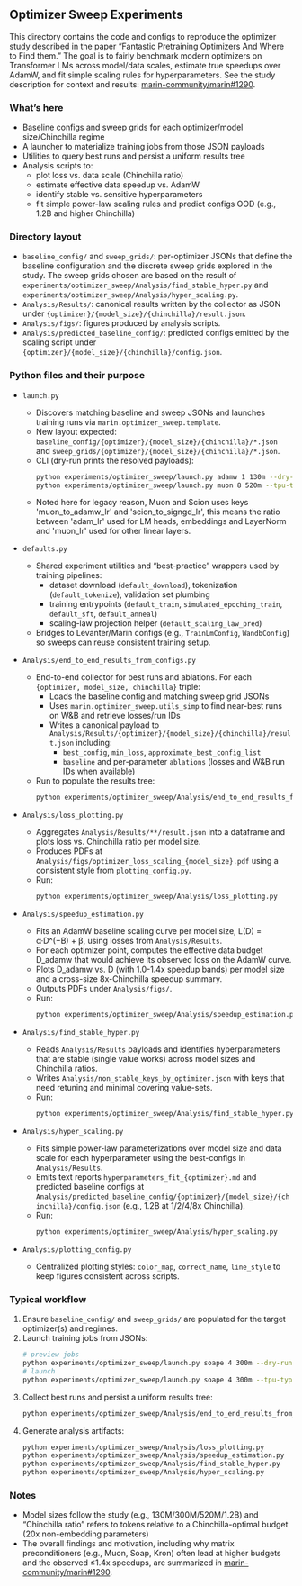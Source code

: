 ## Optimizer Sweep Experiments

This directory contains the code and configs to reproduce the optimizer study described in the paper “Fantastic Pretraining Optimizers And Where to Find them.” The goal is to fairly benchmark modern optimizers on Transformer LMs across model/data scales, estimate true speedups over AdamW, and fit simple scaling rules for hyperparameters. See the study description for context and results: [marin-community/marin#1290](https://github.com/marin-community/marin/issues/1290).

### What’s here

- Baseline configs and sweep grids for each optimizer/model size/Chinchilla regime
- A launcher to materialize training jobs from those JSON payloads
- Utilities to query best runs and persist a uniform results tree
- Analysis scripts to:
  - plot loss vs. data scale (Chinchilla ratio)
  - estimate effective data speedup vs. AdamW
  - identify stable vs. sensitive hyperparameters
  - fit simple power-law scaling rules and predict configs OOD (e.g., 1.2B and higher Chinchilla)

### Directory layout

- `baseline_config/` and `sweep_grids/`: per-optimizer JSONs that define the baseline configuration and the discrete sweep grids explored in the study. The sweep grids chosen are based on the result of `experiments/optimizer_sweep/Analysis/find_stable_hyper.py` and  `experiments/optimizer_sweep/Analysis/hyper_scaling.py`.
- `Analysis/Results/`: canonical results written by the collector as JSON under `{optimizer}/{model_size}/{chinchilla}/result.json`.
- `Analysis/figs/`: figures produced by analysis scripts.
- `Analysis/predicted_baseline_config/`: predicted configs emitted by the scaling script under `{optimizer}/{model_size}/{chinchilla}/config.json`.

### Python files and their purpose

- `launch.py`
  - Discovers matching baseline and sweep JSONs and launches training runs via `marin.optimizer_sweep.template`.
  - New layout expected: `baseline_config/{optimizer}/{model_size}/{chinchilla}/*.json` and `sweep_grids/{optimizer}/{model_size}/{chinchilla}/*.json`.
  - CLI (dry-run prints the resolved payloads):
    ```bash
    python experiments/optimizer_sweep/launch.py adamw 1 130m --dry-run
    python experiments/optimizer_sweep/launch.py muon 8 520m --tpu-type v5litepod-128
    ```
  - Noted here for legacy reason, Muon and Scion uses keys 'muon_to_adamw_lr' and 'scion_to_signgd_lr', this means the ratio between 'adam_lr' used for LM heads, embeddings and LayerNorm and 'muon_lr' used for other linear layers.

- `defaults.py`
  - Shared experiment utilities and “best-practice” wrappers used by training pipelines:
    - dataset download (`default_download`), tokenization (`default_tokenize`), validation set plumbing
    - training entrypoints (`default_train`, `simulated_epoching_train`, `default_sft`, `default_anneal`)
    - scaling-law projection helper (`default_scaling_law_pred`)
  - Bridges to Levanter/Marin configs (e.g., `TrainLmConfig`, `WandbConfig`) so sweeps can reuse consistent training setup.

- `Analysis/end_to_end_results_from_configs.py`
  - End-to-end collector for best runs and ablations. For each `{optimizer, model_size, chinchilla}` triple:
    - Loads the baseline config and matching sweep grid JSONs
    - Uses `marin.optimizer_sweep.utils_simp` to find near-best runs on W&B and retrieve losses/run IDs
    - Writes a canonical payload to `Analysis/Results/{optimizer}/{model_size}/{chinchilla}/result.json` including:
      - `best_config`, `min_loss`, `approximate_best_config_list`
      - `baseline` and per-parameter `ablations` (losses and W&B run IDs when available)
  - Run to populate the results tree:
    ```bash
    python experiments/optimizer_sweep/Analysis/end_to_end_results_from_configs.py
    ```

- `Analysis/loss_plotting.py`
  - Aggregates `Analysis/Results/**/result.json` into a dataframe and plots loss vs. Chinchilla ratio per model size.
  - Produces PDFs at `Analysis/figs/optimizer_loss_scaling_{model_size}.pdf` using a consistent style from `plotting_config.py`.
  - Run:
    ```bash
    python experiments/optimizer_sweep/Analysis/loss_plotting.py
    ```

- `Analysis/speedup_estimation.py`
  - Fits an AdamW baseline scaling curve per model size, L(D) = α·D^(−B) + β, using losses from `Analysis/Results`.
  - For each optimizer point, computes the effective data budget D_adamw that would achieve its observed loss on the AdamW curve.
  - Plots D_adamw vs. D (with 1.0-1.4x speedup bands) per model size and a cross-size 8x-Chinchilla speedup summary.
  - Outputs PDFs under `Analysis/figs/`.
  - Run:
    ```bash
    python experiments/optimizer_sweep/Analysis/speedup_estimation.py
    ```

- `Analysis/find_stable_hyper.py`
  - Reads `Analysis/Results` payloads and identifies hyperparameters that are stable (single value works) across model sizes and Chinchilla ratios.
  - Writes `Analysis/non_stable_keys_by_optimizer.json` with keys that need retuning and minimal covering value-sets.
  - Run:
    ```bash
    python experiments/optimizer_sweep/Analysis/find_stable_hyper.py
    ```

- `Analysis/hyper_scaling.py`
  - Fits simple power-law parameterizations over model size and data scale for each hyperparameter using the best-configs in `Analysis/Results`.
  - Emits text reports `hyperparameters_fit_{optimizer}.md` and predicted baseline configs at `Analysis/predicted_baseline_config/{optimizer}/{model_size}/{chinchilla}/config.json` (e.g., 1.2B at 1/2/4/8x Chinchilla).
  - Run:
    ```bash
    python experiments/optimizer_sweep/Analysis/hyper_scaling.py
    ```

- `Analysis/plotting_config.py`
  - Centralized plotting styles: `color_map`, `correct_name`, `line_style` to keep figures consistent across scripts.

### Typical workflow

1. Ensure `baseline_config/` and `sweep_grids/` are populated for the target optimizer(s) and regimes.
2. Launch training jobs from JSONs:
   ```bash
   # preview jobs
   python experiments/optimizer_sweep/launch.py soape 4 300m --dry-run
   # launch
   python experiments/optimizer_sweep/launch.py soape 4 300m --tpu-type v5litepod-128
   ```
3. Collect best runs and persist a uniform results tree:
   ```bash
   python experiments/optimizer_sweep/Analysis/end_to_end_results_from_configs.py
   ```
4. Generate analysis artifacts:
   ```bash
   python experiments/optimizer_sweep/Analysis/loss_plotting.py
   python experiments/optimizer_sweep/Analysis/speedup_estimation.py
   python experiments/optimizer_sweep/Analysis/find_stable_hyper.py
   python experiments/optimizer_sweep/Analysis/hyper_scaling.py
   ```

### Notes

- Model sizes follow the study (e.g., 130M/300M/520M/1.2B) and “Chinchilla ratio” refers to tokens relative to a Chinchilla-optimal budget (20x non-embedding parameters)
- The overall findings and motivation, including why matrix preconditioners (e.g., Muon, Soap, Kron) often lead at higher budgets and the observed ≤1.4x speedups, are summarized in [marin-community/marin#1290](https://github.com/marin-community/marin/issues/1290).
